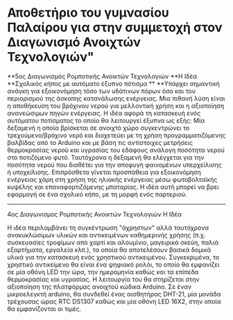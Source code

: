 # Αποθετήριο του γυμνασίου Παλαίρου για στην συμμετοχή στον Διαγωνισμό  Ανοιχτών Τεχνολογιών"
**5ος Διαγωνισμός Ρομποτικής Ανοικτών Τεχνολογιών
**Η Ιδέα
**Σχολικός κήπος με αυτόματο έξυπνο πότισμα
**
**Υπάρχει σημαντική ανάγκη για εξοικονόμηση τόσο των υδάτινων πόρων όσο και του περιορισμού της άσκοπης κατανάλωσης ενέργειας. Μια πιθανή λύση είναι η αποθήκευση του βρόχινου νερού για μελλοντική χρήση και η αξιοποίηση ανανεώσιμων πηγών ενέργειας. Η ιδέα αφορά τη κατασκευή ενός αυτόματου ποτίσματος το οποίο θα λειτουργεί έξυπνα ως εξής: Μία δεξαμενή η οποία βρίσκεται σε ανοιχτό χώρο συγκεντρώνει το τρεχούμενο/βρόχινο νερό και διοχετεύει με τη χρήση προγραμματιζόμενης βαλβίδας από το Arduino και με βάση τις αντίστοιχες μετρήσεις θερμοκρασίας νερού και υγρασίας του εδάφους ανάλογη ποσότητα νερού στο ποτιζόμενο φυτό. Ταυτόχρονα η δεξαμενή θα ελέγχεται για την ποσότητα νερού που διαθέτει για την αποφυγή φαινομένων υπερχείλισης ή υποχείλισης. Επιπρόσθετα γίνεται προσπάθεια για εξοικονόμηση ενέργειας χάρη στη χρήση της ηλιακής ενέργειας μέσω φωτοβολταϊκής κυψέλης και επαναφορτιζόμενης μπαταρίας. Η ιδέα αυτή μπορεί να βρει εφαρμογή σε ένα σχολικό κήπο, με τη μορφή ενός παρτεριού.
****




4ος Διαγωνισμος Ρομποτικής Ανοικτών Τεχνολογιών
Η Ιδέα

Η ιδέα περιλαμβάνει τη συγκέντρωση "άχρηστων" αλλά ταυτόχρονα ανακυκλώσιμων υλικών και αντικειμένων καθημερινής χρήσης (π.χ. συσκευασίες τροφίμων από χαρτί και αλουμίνιο, μαγειρικά σκεύη, παλιά εξαρτήματα, εργαλεία κλπ.), τα οποία θα αποτελέσουν βασικά δομικά υλικά για την κατασκευή ενός χρηστικού αντικειμένου. Συγκεκριμένα, το χρηστικό αντικείμενο θα είναι ένα ψηφιακό ρολόι, το οποίο θα εμφανίζει σε μία οθόνη LED την ώρα, την ημερομηνία καθώς και τα επίπεδα θερμοκρασίας και υγρασίας. Η λειτουργία του θα στηρίζεται στην αξιοποίηση της πλατφόρμας ανοιχτού κώδικα Arduino. Σε έναν μικροελεγκτή arduino, θα συνδεθεί ένας αισθητήρας DHT-21, μία μονάδα τρέχουσας ώρας RTC DS1307 καθώς και μία οθόνη LED 16X2, στην οποία θα εμφανίζονται οι τιμές.
